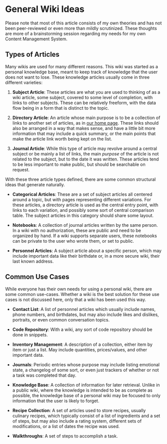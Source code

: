 # General Wiki Ideas

Please note that most of this article consists of my own theories and has not been peer-reviewed or even more than mildly scrutinized. These thoughts are more of a brainstorming session regarding my needs for my own Content Management System.

## Types of Articles

Many wikis are used for many different reasons. This wiki was started as a personal knowledge base, meant to keep track of knowledge that the user does not want to lose. These knowledge articles usually come in three different varieties: 

1. **Subject Article**: These articles are what you are used to thinking of as a wiki article, some subject, covered to some level of completion, with links to other subjects. These can be relatively freeform, with the data flow being in a form that is distinct to the topic.

2. **Directory Article**: An article whose main purpose is to be a collection of links to another set of articles, as in [our home page](index.md). These links should also be arranged in a way that makes sense, and have a little bit more information that may include a quick summary, or the main points that make the article link worth being kept on the list.

3. **Journal Article**: While this type of article may revolve around a central subject or be mainly a list of links, the main *purpose* of the article is not related to the subject, but to the date it was written. These articles tend to be less important to make public, but should be searchable on request. 
 
With these three article types defined, there are some common structural ideas that generate naturally. 

- **Categorical Articles**: These are a set of  subject articles all centered around a topic, but with pages representing different variations. For these articles, a directory article is used as the central entry point, with links to each variation, and possibly some sort of central comparison table. The subject articles in this category should share some layout.

- **Notebooks**: A collection of journal articles written by the same person. In a wiki with no authorization, these are public and need to be organized by hand. If a wiki supports separate users, these notebooks can be private to the user who wrote them, or set to public. 

- **Personnel Articles**: A subject article about a specific person, which may include important data like their birthdate or, in a more secure wiki, their last known address. 

## Common Use Cases

While everyone has their own needs for using a personal wiki, there are some common use-cases. Whether a wiki is the best solution for these use cases is not discussed here, only that a wiki has been used this way. 

- **Contact List**: A list of personnel articles which usually include names, phone numbers, and birthdates, but may also include likes and dislikes, portraits, or even common conversation topics.

- **Code Repository**: With a wiki, any sort of code repository should be done in snippets. 

- **Inventory Management**: A description of a collection, either item by item or just a list. May include quantities, prices/values, and other important data. 

- **Journals**: Periodic entries whose purpose may include listing emotional state, a changelog of some sort, or even just trackers of whether or not a task was completed that day. 

- **Knowledge Base**: A collection of information for later retrieval. Unlike in a public wiki, where the knowledge is intended to be as complete as possible, the knowledge base of a personal wiki may be focused to only information that the user is likely to forget. 

- **Recipe Collection**: A set of articles used to store recipes, usually culinary recipes, which typically consist of a list of ingredients and a set of steps, but may also include a rating system, different sets of modifications, or a list of dates the recipe was used.

- **Walkthroughs**: A set of steps to accomplish a task. 